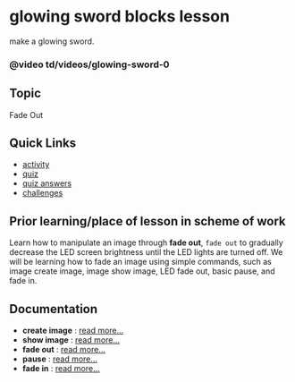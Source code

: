# glowing sword blocks lesson

make a glowing sword.

### @video td/videos/glowing-sword-0

## Topic

Fade Out

## Quick Links

* [activity](/lessons/glowing-sword/activity)
* [quiz](/lessons/glowing-sword/quiz)
* [quiz answers](/lessons/glowing-sword/quiz-answers)
* [challenges](/lessons/glowing-sword/challenges)

## Prior learning/place of lesson in scheme of work

Learn how to manipulate an image through **fade out**, `fade out` to gradually decrease the LED screen brightness until the LED lights are turned off. We will be learning how to fade an image using simple commands, such as image create image, image show image, LED fade out, basic pause, and fade in.

## Documentation

* **create image** : [read more...](/reference/images/create-image)
* **show image** : [read more...](/reference/images/show-image)
* **fade out** : [read more...](/reference/led/fade-out)
* **pause** : [read more...](/reference/basic/pause)
* **fade in** : [read more...](/reference/led/fade-in)


